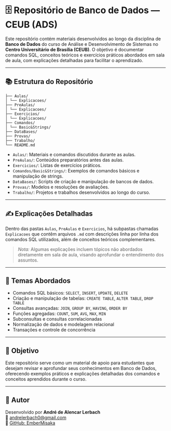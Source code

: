 # 🗄️ Repositório de Banco de Dados — CEUB (ADS)

Este repositório contém materiais desenvolvidos ao longo da disciplina de **Banco de Dados** do curso de Análise e Desenvolvimento de Sistemas no **Centro Universitário de Brasília (CEUB)**. O objetivo é documentar comandos SQL, conceitos teóricos e exercícios práticos abordados em sala de aula, com explicações detalhadas para facilitar o aprendizado.

---

## 📚 Estrutura do Repositório

    ├── Aulas/
    │ └── Explicacoes/
    ├── PreAulas/
    │ └── Explicacoes/
    ├── Exercicios/
    │ └── Explicacoes/
    ├── Comandos/
    │ └── Basic&Strings/
    ├── DataBases/
    ├── Provas/
    ├── Trabalho/
    └── README.md


- `Aulas/`: Materiais e comandos discutidos durante as aulas.
- `PreAulas/`: Conteúdos preparatórios antes das aulas.
- `Exercicios/`: Listas de exercícios práticos.
- `Comandos/Basic&Strings/`: Exemplos de comandos básicos e manipulação de strings.
- `DataBases/`: Scripts de criação e manipulação de bancos de dados.
- `Provas/`: Modelos e resoluções de avaliações.
- `Trabalho/`: Projetos e trabalhos desenvolvidos ao longo do curso.

---

## ✍️ Explicações Detalhadas

Dentro das pastas `Aulas`, `PreAulas` e `Exercicios`, há subpastas chamadas `Explicacoes` que contêm arquivos `.md` com descrições linha por linha dos comandos SQL utilizados, além de conceitos teóricos complementares.

> *Nota:* Algumas explicações incluem tópicos não abordados diretamente em sala de aula, visando aprofundar o entendimento dos assuntos.

---

## 🧠 Temas Abordados

- Comandos SQL básicos: `SELECT`, `INSERT`, `UPDATE`, `DELETE`
- Criação e manipulação de tabelas: `CREATE TABLE`, `ALTER TABLE`, `DROP TABLE`
- Consultas avançadas: `JOIN`, `GROUP BY`, `HAVING`, `ORDER BY`
- Funções agregadas: `COUNT`, `SUM`, `AVG`, `MAX`, `MIN`
- Subconsultas e consultas correlacionadas
- Normalização de dados e modelagem relacional
- Transações e controle de concorrência

---

## 📌 Objetivo

Este repositório serve como um material de apoio para estudantes que desejam revisar e aprofundar seus conhecimentos em Banco de Dados, oferecendo exemplos práticos e explicações detalhadas dos comandos e conceitos aprendidos durante o curso.

---

## 👤 Autor

Desenvolvido por **André de Alencar Lerbach**  
📧 andrelerbach0@gmail.com  
🔗 [GitHub: EmberMisaka](https://github.com/EmberMisaka)

